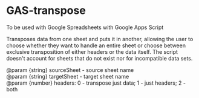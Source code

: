 # GAS-transpose

To be used with Google Spreadsheets with Google Apps Script

Transposes data from one sheet and puts it in another, allowing the user to choose whether they want to handle an entire sheet or choose between exclusive transposition of either headers or the data itself.
The script doesn't account for sheets that do not exist nor for incompatible data sets.

@param {string} sourceSheet - source sheet name\
@param {string} targetSheet - target sheet name\
@param {number} headers: 0 - transpose just data; 1 - just headers; 2 - both
